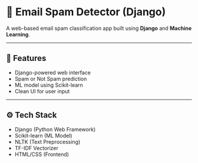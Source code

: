 
# 📧 Email Spam Detector (Django)

A web-based email spam classification app built using **Django** and **Machine Learning**.

---

## 🚀 Features

- Django-powered web interface
- Spam or Not Spam prediction
- ML model using Scikit-learn
- Clean UI for user input

---

## ⚙️ Tech Stack

- Django (Python Web Framework)
- Scikit-learn (ML Model)
- NLTK (Text Preprocessing)
- TF-IDF Vectorizer
- HTML/CSS (Frontend)
